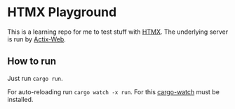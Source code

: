 # HTMX Playground

This is a learning repo for me to test stuff with [HTMX](https://deploy-preview-1650--htmx.netlify.app). 
The underlying server is run by [Actix-Web](https://actix.rs).

## How to run

Just run `cargo run`.

For auto-reloading run `cargo watch -x run`. For this [cargo-watch](https://github.com/watchexec/cargo-watch) must be installed.


